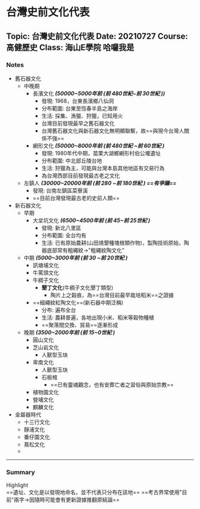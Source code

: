 # 台灣史前文化代表

Topic: 台灣史前文化代表
Date: 20210727
Course: 高健歷史
Class: 海山E學院
哈囉我是
---
### Notes
- 舊石器文化	
	- 中晚期
		- 長濱文化 ***(50000~5000年前 (前 480世紀~前 30世紀 ))***
			- 發現: 1968，台東長濱鄉八仙洞
			- 分布範圍: 台東至恆春半島之海岸
			- 生活: 採集、漁獵、狩獵，已知用火
			- 台灣目前發現最早之舊石器文化
			- 台灣舊石器文化與新石器文化無明顯聯繫，故==與現今台灣人關係不強==
		- 網形文化 ***(50000~8000年前 (前 480世紀 ~前 60世紀 )***
			- 發現: 1980年代中期，苗栗大湖鄉網形村伯公壠遺址
			- 分布範圍: 中北部丘陵台地 
			- 生活: 狩獵為主，可能與台灣本島其他地區有交易行為
			- 為台灣西部目前發現最古老之文化
	-  左鎮人 ***(30000~20000年前 (前 280 ~前 180世紀 ) ==有爭議==***
		-  發現: 台南左鎮區菜寮溪
		- ==目前台灣發現最古老的史前人類==
- 新石器文化
	- 早期
		- 大坌坑文化 ***(6500~4500年前 (前 45~前 25世紀 )***
			- 發現: 新北八里區
			- 分布範圍: 全台均有
			- 生活: 已有原始農耕(山田燒墾種塊根類作物)，製陶技術原始，陶器底部常有粗繩紋->"粗繩紋陶文化"
	- 中期 ***(5000~3000年前 (前 30 ~前 20世紀 )***
		- 訊塘埔文化
		- 牛罵頭文化
		- 牛稠子文化
			- **墾丁文化**(牛稠子文化墾丁類型)
				- 陶片上之榖痕，為==台灣目前最早栽培稻米==之證據
		- ==細繩紋紅陶文化==(新石器中期泛稱)
			- 分布: 遍布全台
			- 生活: 農耕普遍，各地出現小米、稻米等榖物種植
			- ==聚落間交換、貿易==逐漸形成
	- 晚期 ***(3500~2000年前 (前  15~0世紀 )***
		- 圓山文化
		- 芝山岩文化
			- 人獸型玉玦
		- 卑南文化
			- 人獸型玉玦
			- 石板棺
				- ==已有靈魂觀念，也有安葬亡者之習俗與原始宗教==
		- 植物園文化
		- 營埔文化
		- 麒麟文化
- 金屬器時代
	- 十三行文化
	- 靜浦文化
	- 番仔園文化
	- 蔦松文化
	- 
---
### Summary
Highlight    
==遺址、文化是以發現地命名，並不代表只分布在該地==
==考古界常使用"目前"兩字->因隨時可能會有更新證據推翻原結論==
#### 
